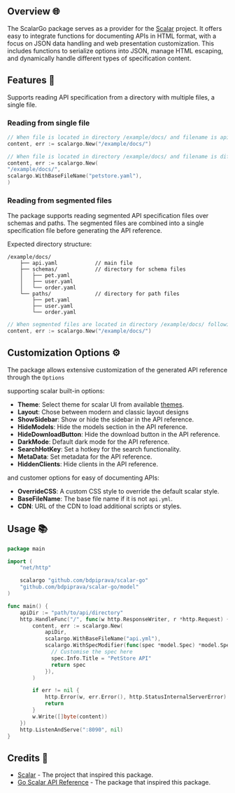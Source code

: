 ## Overview 🌐

The ScalarGo package serves as a provider for the [Scalar](https://github.com/scalar/scalar) project. It offers easy to
integrate functions for documenting APIs in HTML format, with a focus on JSON data handling and web presentation
customization. This includes functions to serialize options into JSON, manage HTML escaping, and dynamically handle
different types of specification content.

## Features 🚀

Supports reading API specification from a directory with multiple files, a single file.

### Reading from single file

```go
// When file is located in directory /example/docs/ and filename is api.yaml(default lookup name)
content, err := scalargo.New("/example/docs/")

// When file is located in directory /example/docs/ and filename is different from default lookup name e.g. petstore.yaml
content, err := scalargo.New(
"/example/docs/",
scalargo.WithBaseFileName("petstore.yaml"),
)
```

### Reading from segmented files

The package supports reading segmented API specification files over schemas and paths. The segmented files are combined
into a single specification file before generating the API reference.

Expected directory structure:

```text
/example/docs/
    ├── api.yaml            // main file
    ├── schemas/            // directory for schema files
    │   ├── pet.yaml
    │   ├── user.yaml
    │   └── order.yaml
    └── paths/              // directory for path files
        ├── pet.yaml
        ├── user.yaml
        └── order.yaml
```

```go
// When segmented files are located in directory /example/docs/ following the expected directory structure
content, err := scalargo.New("/example/docs/")
```

## Customization Options ⚙️

The package allows extensive customization of the generated API reference through the `Options`

supporting scalar built-in options:

- **Theme**:  Select theme for scalar UI from
  available [themes](https://github.com/scalar/scalar/blob/main/documentation/themes.md).
- **Layout**: Chose between modern and classic layout designs
- **ShowSidebar**: Show or hide the sidebar in the API reference.
- **HideModels**: Hide the models section in the API reference.
- **HideDownloadButton**: Hide the download button in the API reference.
- **DarkMode**: Default dark mode for the API reference.
- **SearchHotKey**: Set a hotkey for the search functionality.
- **MetaData**: Set metadata for the API reference.
- **HiddenClients**: Hide clients in the API reference.

and customer options for easy of documenting APIs:

- **OverrideCSS**: A custom CSS style to override the default scalar style.
- **BaseFileName**: The base file name if it is not `api.yml`.
- **CDN**: URL of the CDN to load additional scripts or styles.

## Usage 📚

```go
package main

import (
	"net/http"

	scalargo "github.com/bdpiprava/scalar-go"
    "github.com/bdpiprava/scalar-go/model"
)

func main() {
	apiDir := "path/to/api/directory"
	http.HandleFunc("/", func(w http.ResponseWriter, r *http.Request) {
		content, err := scalargo.New(
			apiDir,
			scalargo.WithBaseFileName("api.yml"),
            scalargo.WithSpecModifier(func(spec *model.Spec) *model.Spec {
			  // Customise the spec here
              spec.Info.Title = "PetStore API"
              return spec
            }),
		)

		if err != nil {
			http.Error(w, err.Error(), http.StatusInternalServerError)
			return
		}
		w.Write([]byte(content))
	})
	http.ListenAndServe(":8090", nil)
}
```

## Credits 🙏

- [Scalar](https://github.com/scalar/scalar) - The project that inspired this package.
- [Go Scalar API Reference](https://github.com/MarceloPetrucio/go-scalar-api-reference) - The package that inspired this
  package.
